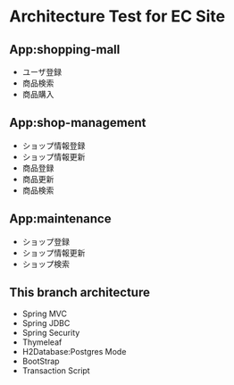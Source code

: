 # Architecture Test for EC Site

## App:shopping-mall
- ユーザ登録
- 商品検索
- 商品購入

## App:shop-management
- ショップ情報登録
- ショップ情報更新
- 商品登録
- 商品更新
- 商品検索

## App:maintenance
- ショップ登録
- ショップ情報更新
- ショップ検索

## This branch architecture
- Spring MVC
- Spring JDBC
- Spring Security
- Thymeleaf
- H2Database:Postgres Mode
- BootStrap
- Transaction Script
